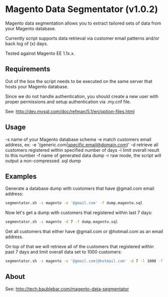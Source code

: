 Magento Data Segmentator  (v1.0.2)
==========================

Magento data segmentation allows you to extract tailored sets of data from your Magento database.

Currently script supports data retrieval via customer email patterns and/or back log of (x) days. 

Tested against Magento EE 1.1x.x.

Requirements
-----
Out of the box the script needs to be executed on the same server that hosts your Magento database.

Since we do not handle authentication, you should create a new user with proper permissions
and setup authentication via .my.cnf file.

See: http://dev.mysql.com/doc/refman/5.1/en/option-files.html

Usage
-----

-s name of your Magento database schema
-e match customers email address, ex: -e '(generic.com|specific.email@domain.com)'
-d retrieve all customers registered within specified number of days
-l limit overall result to this number
-f name of generated data dump
-r raw mode, the script will output a non-compressed .sql dump

Examples
-----

Generate a database dump with customers that have @gmail.com email address:

```bash
segmentator.sh -s magento -e '@gmail.com' -f dump.magento.sql
```

Now let's get a dump with customers that registered within last 7 days:

```bash
segmentator.sh -s magento -d 7 -f dump.magento.sql
```

Get all customers that either have @gmail.com or @hotmail.com as an email address. 

On top of that we will retrieve all of the customers that registered within past 7 days and limit overall data set
to 1000 customers:

```bash
segmentator.sh -s magento -e '@gmail.com|@hotmail.com' -d 7 -l 1000 -f dump.magento.sql
```

About
-----

See: http://tech.baublebar.com/magento-data-segmentator
